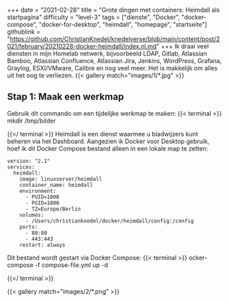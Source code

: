 +++
date = "2021-02-28"
title = "Grote dingen met containers: Heimdall als startpagina"
difficulty = "level-3"
tags = ["dienste", "Docker", "docker-compose", "docker-for-desktop", "heimdall", "homepage", "startseite"]
githublink = "https://github.com/ChristianKnedel/knedelverse/blob/main/content/post/2021/february/20210228-docker-heimdall/index.nl.md"
+++
Ik draai veel diensten in mijn Homelab netwerk, bijvoorbeeld LDAP, Gitlab, Atlassian Bamboo, Atlassian Confluence, Atlassian Jira, Jenkins, WordPress, Grafana, Graylog, ESXI/VMware, Calibre en nog veel meer. Het is makkelijk om alles uit het oog te verliezen.
{{< gallery match="images/1/*.jpg" >}}

## Stap 1: Maak een werkmap
Gebruik dit commando om een tijdelijke werkmap te maken:
{{< terminal >}}
mkdir /tmp/bilder

{{</ terminal >}}
Heimdall is een dienst waarmee u bladwijzers kunt beheren via het Dashboard. Aangezien ik Docker voor Desktop gebruik, hoef ik dit Docker Compose bestand alleen in een lokale map te zetten:
```
version: "2.1"
services:
  heimdall:
    image: linuxserver/heimdall
    container_name: heimdall
    environment:
      - PUID=1000
      - PGID=1000
      - TZ=Europe/Berlin
    volumes:
      - /Users/christianknedel/docker/heimdall/config:/config
    ports:
      - 80:80
      - 443:443
    restart: always

```
Dit bestand wordt gestart via Docker Compose:
{{< terminal >}}
ocker-compose -f compose-file.yml up -d

{{</ terminal >}}

{{< gallery match="images/2/*.png" >}}
